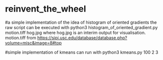 # reinvent_the_wheel

#a simple implementation of the idea of histogram of oriented gradients
the raw script can be executed with python3 histogram_of_oriented_gradient.py motion.tiff hog.jpg where hog.jpg is an interim output for visualisation.
motion.tiff from https://sipi.usc.edu/database/database.php?volume=misc&image=8#top

#simple implementation of kmeans
can run with python3 kmeans.py 100 2 3

